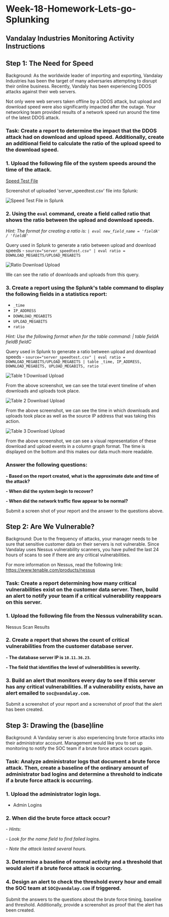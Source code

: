 # Week-18-Homework-Lets-go-Splunking

## Vandalay Industries Monitoring Activity Instructions

## Step 1: The Need for Speed

Background: As the worldwide leader of importing and exporting, Vandalay Industries has been the target of many adversaries attempting to disrupt their online business. Recently, Vandaly has been experiencing DDOS attacks against their web servers.

Not only were web servers taken offline by a DDOS attack, but upload and download speed were also significantly impacted after the outage. Your networking team provided results of a network speed run around the time of the latest DDOS attack.

### **Task: Create a report to determine the impact that the DDOS attack had on download and upload speed. Additionally, create an additional field to calculate the ratio of the upload speed to the download speed.**

### **1. Upload the following file of the system speeds around the time of the attack.**

[Speed Test File](https://github.com/BrendanT2248/Week-18-Homework-Lets-go-Splunking/blob/main/Files/server_speedtest.csv)

Screenshot of uploaded 'server_speedtest.csv' file into Splunk:

![Speed Test File in Splunk](https://github.com/BrendanT2248/Week-18-Homework-Lets-go-Splunking/blob/main/Images/Speed%20Test%20File.PNG)

### **2. Using the `eval` command, create a field called ratio that shows the ratio between the upload and download speeds.**

_Hint: The format for creating a ratio is: `| eval new_field_name = 'fieldA'  / 'fieldB'`_

Query used in Splunk to generate a ratio between upload and download speeds - `source="server_speedtest.csv" | eval ratio = DOWNLOAD_MEGABITS/UPLOAD_MEGABITS`

![Ratio Download Upload](https://github.com/BrendanT2248/Week-18-Homework-Lets-go-Splunking/blob/main/Images/Ratio%20Download%20Upload.PNG)

We can see the ratio of downloads and uploads from this query. 

### **3. Create a report using the Splunk's table command to display the following fields in a statistics report:**

- `_time`
- `IP_ADDRESS`
- `DOWNLOAD_MEGABITS`
- `UPLOAD_MEGABITS`
- `ratio`

_Hint: Use the following format when for the table command: | table fieldA  fieldB fieldC_

Query used in Splunk to generate a ratio between upload and download speeds - `source="server_speedtest.csv" | eval ratio = DOWNLOAD_MEGABITS/UPLOAD_MEGABITS | table _time, IP_ADDRESS, DOWNLOAD_MEGABITS, UPLOAD_MEGABITS, ratio`

![Table 1 Download Upload](https://github.com/BrendanT2248/Week-18-Homework-Lets-go-Splunking/blob/main/Images/Table%201%20Download%20Upload.PNG)

From the above screenshot, we can see the total event timeline of when downloads and uploads took place. 

![Table 2 Download Upload](https://github.com/BrendanT2248/Week-18-Homework-Lets-go-Splunking/blob/main/Images/Table%202%20Download%20Upload.PNG)

From the above screenshot, we can see the time in which downloads and uploads took place as well as the source IP address that was taking this action. 

![Table 3 Download Upload](https://github.com/BrendanT2248/Week-18-Homework-Lets-go-Splunking/blob/main/Images/Table%203%20Download%20Upload%20Column%20Graph.PNG)

From the above screenshot, we can see a visual representation of these download and upload events in a column graph format. The time is displayed on the bottom and this makes our data much more readable. 

### **Answer the following questions:**

**- Based on the report created, what is the approximate date and time of the attack?**

**- When did the system begin to recover?**

**- When did the network traffic flow appear to be normal?**

Submit a screen shot of your report and the answer to the questions above.

## Step 2: Are We Vulnerable?

Background:  Due to the frequency of attacks, your manager needs to be sure that sensitive customer data on their servers is not vulnerable. Since Vandalay uses Nessus vulnerability scanners, you have pulled the last 24 hours of scans to see if there are any critical vulnerabilities.

For more information on Nessus, read the following link: https://www.tenable.com/products/nessus

### **Task: Create a report determining how many critical vulnerabilities exist on the customer data server. Then, build an alert to notify your team if a critical vulnerability reappears on this server.**

### **1. Upload the following file from the Nessus vulnerability scan.**

Nessus Scan Results

### **2. Create a report that shows the count of critical vulnerabilities from the customer database server.**

**- The database server IP is `10.11.36.23`.**

**- The field that identifies the level of vulnerabilities is severity.**

### **3. Build an alert that monitors every day to see if this server has any critical vulnerabilities. If a vulnerability exists, have an alert emailed to `soc@vandalay.com`.**

Submit a screenshot of your report and a screenshot of proof that the alert has been created.

## Step 3: Drawing the (base)line

Background:  A Vandalay server is also experiencing brute force attacks into their administrator account. Management would like you to set up monitoring to notify the SOC team if a brute force attack occurs again.

### **Task: Analyze administrator logs that document a brute force attack. Then, create a baseline of the ordinary amount of administrator bad logins and determine a threshold to indicate if a brute force attack is occurring.**


### **1. Upload the administrator login logs.**

- Admin Logins

### **2. When did the brute force attack occur?**

_- Hints:_

  _- Look for the name field to find failed logins._
  
  _- Note the attack lasted several hours._

### **3. Determine a baseline of normal activity and a threshold that would alert if a brute force attack is occurring.**

### **4. Design an alert to check the threshold every hour and email the SOC team at `SOC@vandalay.com` if triggered.**

Submit the answers to the questions about the brute force timing, baseline and threshold. Additionally, provide a screenshot as proof that the alert has been created.
